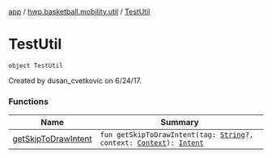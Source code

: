 [app](../../index.md) / [hwp.basketball.mobility.util](../index.md) / [TestUtil](.)

# TestUtil

`object TestUtil`

Created by dusan_cvetkovic on 6/24/17.

### Functions

| Name | Summary |
|---|---|
| [getSkipToDrawIntent](get-skip-to-draw-intent.md) | `fun getSkipToDrawIntent(tag: `[`String`](https://kotlinlang.org/api/latest/jvm/stdlib/kotlin/-string/index.html)`?, context: `[`Context`](https://developer.android.com/reference/android/content/Context.html)`): `[`Intent`](https://developer.android.com/reference/android/content/Intent.html) |
